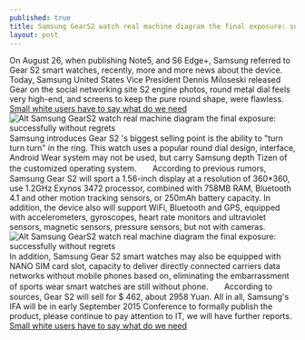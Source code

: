 ```yaml
---
published: true
title: Samsung GearS2 watch real machine diagram the final exposure: successfully without regrets
layout: post
---
```

On August 26, when publishing Note5, and S6 Edge+, Samsung referred to Gear S2 smart watches, recently, more and more news about the device. Today, Samsung United States Vice President Dennis Miloseski released Gear on the social networking site S2 engine photos, round metal dial feels very high-end, and screens to keep the pure round shape, were flawless. [Small white users have to say what do we need](http://www.szbuzz.com/2016/01/10/small-white-users-have-to-say-what-do-we-need-friends/)![Alt Samsung GearS2 watch real machine diagram the final exposure: successfully without regrets](http://newfashion9.files.wordpress.com/2016/01/783c2d25.jpeg)　　Samsung introduces Gear S2 \'s biggest selling point is the ability to \"turn turn turn\" in the ring. This watch uses a popular round dial design, interface, Android Wear system may not be used, but carry Samsung depth Tizen of the customized operating system.　　According to previous rumors, Samsung Gear S2 will sport a 1.56-inch display at a resolution of 360*360, use 1.2GHz Exynos 3472 processor, combined with 758MB RAM, Bluetooth 4.1 and other motion tracking sensors, or 250mAh battery capacity. In addition, the device also will support WiFi, Bluetooth and GPS, equipped with accelerometers, gyroscopes, heart rate monitors and ultraviolet sensors, magnetic sensors, pressure sensors, but not with cameras.![Alt Samsung GearS2 watch real machine diagram the final exposure: successfully without regrets](http://newfashion9.files.wordpress.com/2016/01/78316399.jpeg)　　In addition, Samsung Gear S2 smart watches may also be equipped with NANO SIM card slot, capacity to deliver directly connected carriers data networks without mobile phones based on, eliminating the embarrassment of sports wear smart watches are still without phone.　　According to sources, Gear S2 will sell for $ 462, about 2958 Yuan. All in all, Samsung\'s IFA will be in early September 2015 Conference to formally publish the product, please continue to pay attention to IT, we will have further reports. [Small white users have to say what do we need](http://www.szbuzz.com/2016/01/10/small-white-users-have-to-say-what-do-we-need-friends/)